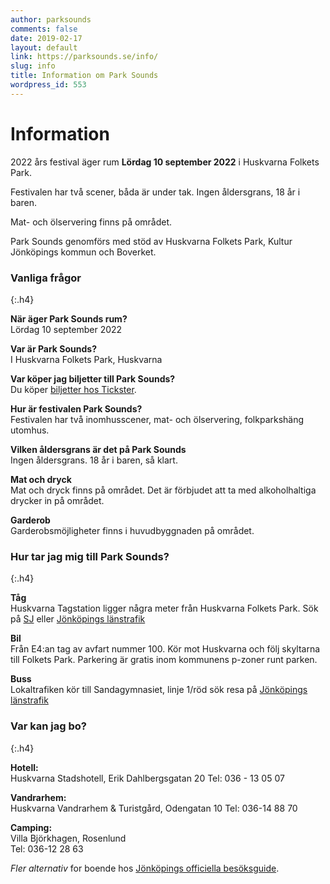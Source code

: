 ```yaml
---
author: parksounds
comments: false
date: 2019-02-17
layout: default
link: https://parksounds.se/info/
slug: info
title: Information om Park Sounds
wordpress_id: 553
---
```


# Information

2022 års festival äger rum **Lördag 10 september 2022** i Huskvarna Folkets Park.

Festivalen har två scener, båda är under tak. Ingen åldersgrans, 18 år i baren. 

Mat- och ölservering finns på området.

Park Sounds genomförs med stöd av Huskvarna Folkets Park, Kultur Jönköpings kommun och Boverket.

### Vanliga frågor
{:.h4}

**När äger Park Sounds rum?**  
Lördag 10 september 2022


**Var är Park Sounds?**  
I Huskvarna Folkets Park, Huskvarna


**Var köper jag biljetter till Park Sounds?**  
Du köper [biljetter hos Tickster](https://secure.tickster.com/bc04tvdk9a8xrfv).


**Hur är festivalen Park Sounds?**  
Festivalen har två inomhusscener, mat- och ölservering, folkparkshäng utomhus.


**Vilken åldersgrans är det på Park Sounds**  
Ingen åldersgrans. 18 år i baren, så klart.


**Mat och dryck**  
Mat och dryck finns på området. Det är förbjudet att ta med alkoholhaltiga drycker in på området.


**Garderob**  
Garderobsmöjligheter finns i huvudbyggnaden på området.


### Hur tar jag mig till Park Sounds?
{:.h4}


**Tåg**  
Huskvarna Tagstation ligger några meter från Huskvarna Folkets Park. Sök på [SJ](https://www.sj.se/) eller [Jönköpings länstrafik](http://www.jlt.se/)


**Bil**  
Från E4:an tag av avfart nummer 100. Kör mot Huskvarna och följ skyltarna till Folkets Park. Parkering är gratis inom kommunens p-zoner runt parken.


**Buss**  
Lokaltrafiken kör till Sandagymnasiet, linje 1/röd sök resa på [Jönköpings länstrafik](http://www.jlt.se/)


### Var kan jag bo?
{:.h4}

**Hotell:**  
Huskvarna Stadshotell, Erik Dahlbergsgatan 20
Tel: 036 - 13 05 07

**Vandrarhem:**  
Huskvarna Vandrarhem & Turistgård, Odengatan 10
Tel: 036-14 88 70

**Camping:**  
Villa Björkhagen, Rosenlund  
Tel: 036-12 28 63

_Fler alternativ_ for boende hos [Jönköpings officiella besöksguide](http://www.jkpg.com/sv/sova/).

